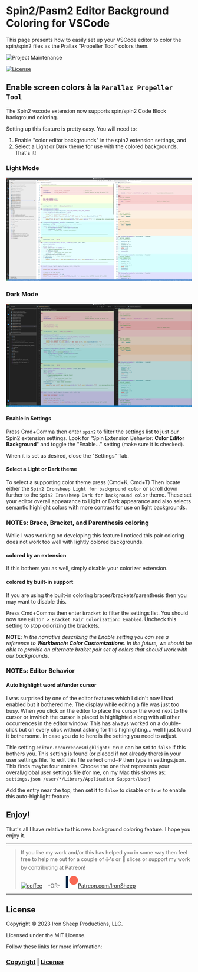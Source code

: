 # Spin2/Pasm2 Editor Background Coloring for VSCode

This page presents how to easily set up your VSCode editor to color the spin/spin2 files as the Prallax "Propeller Tool" colors them.

![Project Maintenance][maintenance-shield]

[![License][license-shield]](LICENSE)

## Enable screen colors à la `Parallax Propeller Tool`

The Spin2 vscode extension now supports spin/spin2 Code Block background coloring. 

Setting up this feature is pretty easy. You will need to:

1. Enable "color editor backgrounds" in the spin2 extension settings, and
1. Select a Light or Dark theme for use with the colored backgrounds.  That's it!

### Light Mode

![Examples](./DOCs/vscode-light-bgColoring.png)

### Dark Mode

![Examples](./DOCs/vscode-dark-bgColoring.png)


#### Enable in Settings 

Press Cmd+Comma then enter `spin2` to filter the settings list to just our Spin2 extension settings.  Look for "Spin Extension Behavior: **Color Editor Background**" and toggle the "Enable..." setting (make sure it is checked).

When it is set as desired, close the "Settings" Tab.

#### Select a Light or Dark theme

To select a supporting color theme press (Cmd+K, Cmd+T) Then locate either the `Spin2 Ironsheep Light for background color` or scroll down further to the `Spin2 Ironsheep Dark for background color` theme.  These set  your editor overall appearance to Light or Dark appearance and also selects semantic highlight colors with more contrast for use on light backgrounds.

### NOTEs: Brace, Bracket, and Parenthesis coloring

While I was working on developing this feature I noticed this pair coloring does not work too well with lightly colored backgrounds. 

#### colored by an extension

If this bothers you as well, simply disable your colorizer extension.

#### colored by built-in support

If you are using the built-in coloring braces/brackets/parenthesis then you may want to disable this.

Press Cmd+Comma then enter `bracket` to filter the settings list. You should now see `Editor > Bracket Pair Colorization: Enabled`.  Uncheck this setting to stop colorizing the brackets.

**NOTE**: _In the narrative describing the Enable setting you can see a reference to **Workbench: Color Customizations**. In the future, we should be able to provide an alternate braket pair set of colors that should work with our backgrounds._

### NOTEs: Editor Behavior

#### Auto highlight word at/under cursor

I was surprised by one of the editor features which I didn't now I had enabled but it bothered me.  The display while editing a file was just too busy.  When you click on the editor to place the cursor the word next to the cursor or inwhich the cursor is placed is highlighted along with all other occurrences in the editor window.  This has always worked on a double-click but on every click without asking for this highlighting... well I just found it bothersome.  In case you do to here is the setting you need to adjust.

Thie setting `editor.occurrencesHighlight: true` can be set to `false` if this bothers you.  This setting is found (or placed if not already there) in your user settings file.  To edit this file serlect cmd+P then type in settings.json.  This finds maybe four entries. Choose the one that represents your overall/global user settings file (for me, on my Mac this shows as: `settings.json /user/*/Library/Application Support/User`)

Add the entry near the top, then set it to `false` to disable or `true` to enable this auto-highlight feature.

## Enjoy!

That's all I have relative to this new background coloring feature.  I hope you enjoy it.


---

> If you like my work and/or this has helped you in some way then feel free to help me out for a couple of :coffee:'s or :pizza: slices or support my work by contributing at Patreon!
>
> [![coffee](https://www.buymeacoffee.com/assets/img/custom_images/black_img.png)](https://www.buymeacoffee.com/ironsheep) &nbsp;&nbsp; -OR- &nbsp;&nbsp; [![Patreon](./DOCs/patreon.png)](https://www.patreon.com/IronSheep?fan_landing=true)[Patreon.com/IronSheep](https://www.patreon.com/IronSheep?fan_landing=true)


---

## License

Copyright © 2023 Iron Sheep Productions, LLC.

Licensed under the MIT License.

Follow these links for more information:

### [Copyright](copyright) | [License](LICENSE)

[maintenance-shield]: https://img.shields.io/badge/maintainer-stephen%40ironsheep%2ebiz-blue.svg?style=for-the-badge

[marketplace-version]: https://vsmarketplacebadge.apphb.com/version-short/ironsheepproductionsllc.spin2.svg

[marketplace-installs]: https://vsmarketplacebadge.apphb.com/installs-short/ironsheepproductionsllc.spin2.svg

[marketplace-rating]: https://vsmarketplacebadge.apphb.com/rating-short/ironsheepproductionsllc.spin2.svg

[license-shield]: https://camo.githubusercontent.com/bc04f96d911ea5f6e3b00e44fc0731ea74c8e1e9/68747470733a2f2f696d672e736869656c64732e696f2f6769746875622f6c6963656e73652f69616e74726963682f746578742d646976696465722d726f772e7376673f7374796c653d666f722d7468652d6261646765
